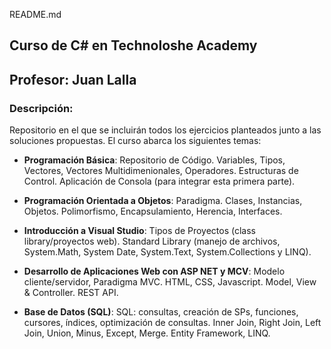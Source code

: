 README.md

## Curso de C# en Technoloshe Academy
## Profesor: Juan Lalla

### Descripción:
Repositorio en el que se incluirán todos los ejercicios planteados junto a las soluciones propuestas. El curso abarca los siguientes temas:

- **Programación Básica**: 
Repositorio de Código.
Variables, Tipos, Vectores, Vectores Multidimenionales, Operadores.
Estructuras de Control.
Aplicación de Consola (para integrar esta primera parte).

- **Programación Orientada a Objetos**: 
Paradigma.
Clases, Instancias, Objetos.
Polimorfismo, Encapsulamiento, Herencia, Interfaces.

- **Introducción a Visual Studio**: 
Tipos de Proyectos (class library/proyectos web).
Standard Library (manejo de archivos, System.Math, System Date, System.Text, System.Collections y LINQ).

- **Desarrollo de Aplicaciones Web con ASP NET y MCV**: 
Modelo cliente/servidor, Paradigma MVC.
HTML, CSS, Javascript.
Model, View & Controller.
REST API. 

- **Base de Datos (SQL)**: 
SQL: consultas, creación de SPs, funciones, cursores, índices, optimización de consultas.
Inner Join, Right Join, Left Join, Union, Minus, Except, Merge.
Entity Framework, LINQ.
